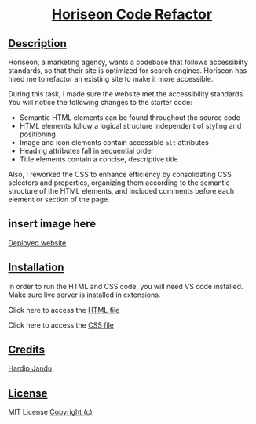 # <p align="center"> <ins>Horiseon Code Refactor<ins/>

## <ins>Description<ins/>
Horiseon, a marketing agency, wants a codebase that follows accessibilty standards, so that their site is optimized for search engines. Horiseon has hired me to refactor an existing site to make it more accessible. 

During this task, I made sure the website met the accessibility standards. You will notice the following changes to the starter code:
* Semantic HTML elements can be found throughout the source code
* HTML elements follow a logical structure independent of styling and positioning
* Image and icon elements contain accessible `alt` attributes
* Heading attributes fall in sequential order
* Title elements contain a concise, descriptive title

Also, I reworked the CSS to enhance efficiency by consolidating CSS selectors and properties, organizing them according to the semantic structure of the HTML elements, and included comments before each element or section of the page. 

## insert image here

[Deployed website]( )

## <ins>Installation<ins/>
In order to run the HTML and CSS code, you will need VS code installed. Make sure live server is installed in extensions. 

Click here to access the [HTML file](   ) 

Click here to access the [CSS file](https://github.com/HJandu/Horiseon-Code-Refactor/blob/main/assets/css/style.css)

## <ins>Credits<ins/>
[Hardip Jandu](https://github.com/HJandu)

## <ins>License<ins/>
MIT License [Copyright (c)](https://github.com/HJandu/Horiseon-Code-Refactor/blob/main/LICENSE)
